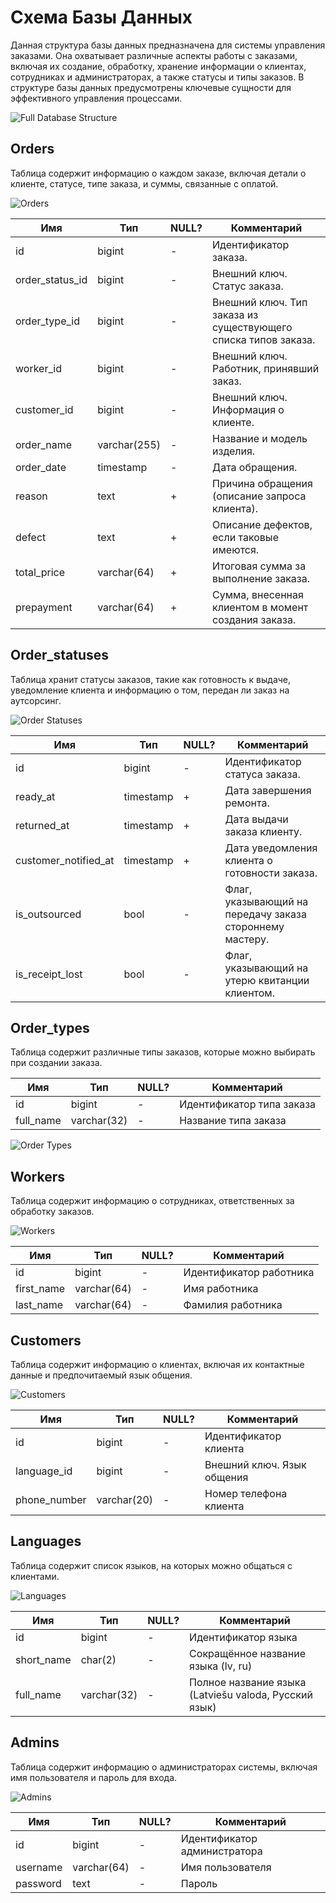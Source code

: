 # Схема Базы Данных

Данная структура базы данных предназначена для системы управления заказами. Она охватывает различные аспекты работы с заказами, включая их создание, обработку, хранение информации о клиентах, сотрудниках и администраторах, а также статусы и типы заказов. В структуре базы данных предусмотрены ключевые сущности для эффективного управления процессами.

![Full Database Structure](./images/full.png)

## Orders

Таблица содержит информацию о каждом заказе, включая детали о клиенте, статусе, типе заказа, и суммы, связанные с оплатой.

![Orders](./images/orders.png)

| Имя             | Тип          | NULL? | Комментарий                                                    |
|-----------------|--------------|-------|----------------------------------------------------------------|
| id              | bigint       | -     | Идентификатор заказа.                                          |
| order_status_id | bigint       | -     | Внешний ключ. Статус заказа.                                   |
| order_type_id   | bigint       | -     | Внешний ключ. Тип заказа из существующего списка типов заказа. |
| worker_id       | bigint       | -     | Внешний ключ. Работник, принявший заказ.                       |
| customer_id     | bigint       | -     | Внешний ключ. Информация о клиенте.                            |
| order_name      | varchar(255) | -     | Название и модель изделия.                                     |
| order_date      | timestamp    | -     | Дата обращения.                                                |
| reason          | text         | +     | Причина обращения (описание запроса клиента).                  |
| defect          | text         | +     | Описание дефектов, если таковые имеются.                       |
| total_price     | varchar(64)  | +     | Итоговая сумма за выполнение заказа.                           |
| prepayment      | varchar(64)  | +     | Сумма, внесенная клиентом в момент создания заказа.            |


## Order_statuses

Таблица хранит статусы заказов, такие как готовность к выдаче, уведомление клиента и информацию о том, передан ли заказ на аутсорсинг.

![Order Statuses](./images/order_statuses.png)

| Имя                  | Тип       | NULL? | Комментарий                                              |
|----------------------|-----------|-------|----------------------------------------------------------|
| id                   | bigint    | -     | Идентификатор статуса заказа.                            |
| ready_at             | timestamp | +     | Дата завершения ремонта.                                 |
| returned_at          | timestamp | +     | Дата выдачи заказа клиенту.                              |
| customer_notified_at | timestamp | +     | Дата уведомления клиента о готовности заказа.            |
| is_outsourced        | bool      | -     | Флаг, указывающий на передачу заказа стороннему мастеру. |
| is_receipt_lost      | bool      | -     | Флаг, указывающий на утерю квитанции клиентом.           |


## Order_types

Таблица содержит различные типы заказов, которые можно выбирать при создании заказа.

| Имя       | Тип         | NULL? | Комментарий               |
|-----------|-------------|-------|---------------------------|
| id        | bigint      | -     | Идентификатор типа заказа |
| full_name | varchar(32) | -     | Название типа заказа      |

![Order Types](./images/order_types.png)

## Workers

Таблица содержит информацию о сотрудниках, ответственных за обработку заказов.

![Workers](./images/workers.png)

| Имя        | Тип         | NULL? | Комментарий             |
|------------|-------------|-------|-------------------------|
| id         | bigint      | -     | Идентификатор работника |
| first_name | varchar(64) | -     | Имя работника           |
| last_name  | varchar(64) | -     | Фамилия работника       |

## Customers

Таблица содержит информацию о клиентах, включая их контактные данные и предпочитаемый язык общения.

![Customers](./images/customers.png)

| Имя          | Тип         | NULL? | Комментарий                |
|--------------|-------------|-------|----------------------------|
| id           | bigint      | -     | Идентификатор клиента      |
| language_id  | bigint      | -     | Внешний ключ. Язык общения |
| phone_number | varchar(20) | -     | Номер телефона клиента     |

## Languages

Таблица содержит список языков, на которых можно общаться с клиентами.

![Languages](./images/languages.png)

| Имя        | Тип         | NULL? | Комментарий                                           |
|------------|-------------|-------|-------------------------------------------------------|
| id         | bigint      | -     | Идентификатор языка                                   |
| short_name | char(2)     | -     | Сокращённое название языка (lv, ru)                   |
| full_name  | varchar(32) | -     | Полное название языка (Latviešu valoda, Русский язык) |

## Admins

Таблица содержит информацию о администраторах системы, включая имя пользователя и пароль для входа.

![Admins](./images/admins.png)

| Имя      | Тип         | NULL? | Комментарий                  |
|----------|-------------|-------|------------------------------|
| id       | bigint      | -     | Идентификатор администратора |
| username | varchar(64) | -     | Имя пользователя             |
| password | text        | -     | Пароль                       |
